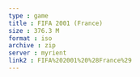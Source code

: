 ```yaml
---
type : game
title : FIFA 2001 (France)
size : 376.3 M
format : iso
archive : zip
server : myrient
link2 : FIFA%202001%20%28France%29
---
```

